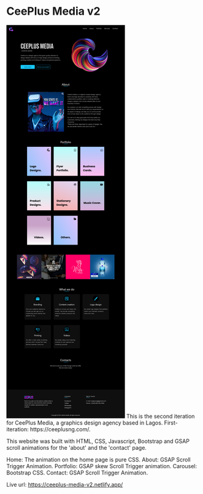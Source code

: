 # CeePlus Media v2
<img src="./assets/screenshot.png" alt="project">
This is the second iteration for CeePlus Media, a graphics design agency based in Lagos.
First-iteration: https://ceeplusng.com/. 

This website was built with HTML, CSS, Javascript, Bootstrap and GSAP scroll animations for the 'about'
and the 'contact' page.

Home: The animation on the home page is pure CSS.
About: GSAP Scroll Trigger Animation.
Portfolio: GSAP skew Scroll Trigger animation.
Carousel: Bootstrap CSS.
Contact: GSAP Scroll Trigger Animation.

Live url: https://ceeplus-media-v2.netlify.app/

